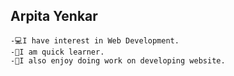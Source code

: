 ## Arpita Yenkar
```
-💻I have interest in Web Development.
-📗I am quick learner.
-🤩I also enjoy doing work on developing website.
